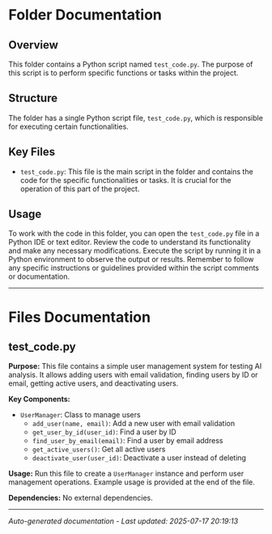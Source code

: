 # Folder Documentation

## Overview
This folder contains a Python script named `test_code.py`. The purpose of this script is to perform specific functions or tasks within the project.

## Structure
The folder has a single Python script file, `test_code.py`, which is responsible for executing certain functionalities.

## Key Files
- `test_code.py`: This file is the main script in the folder and contains the code for the specific functionalities or tasks. It is crucial for the operation of this part of the project.

## Usage
To work with the code in this folder, you can open the `test_code.py` file in a Python IDE or text editor. Review the code to understand its functionality and make any necessary modifications. Execute the script by running it in a Python environment to observe the output or results. Remember to follow any specific instructions or guidelines provided within the script comments or documentation.

---

# Files Documentation

## test_code.py

**Purpose:** This file contains a simple user management system for testing AI analysis. It allows adding users with email validation, finding users by ID or email, getting active users, and deactivating users.

**Key Components:**
- `UserManager`: Class to manage users
  - `add_user(name, email)`: Add a new user with email validation
  - `get_user_by_id(user_id)`: Find a user by ID
  - `find_user_by_email(email)`: Find a user by email address
  - `get_active_users()`: Get all active users
  - `deactivate_user(user_id)`: Deactivate a user instead of deleting

**Usage:** Run this file to create a `UserManager` instance and perform user management operations. Example usage is provided at the end of the file.

**Dependencies:** No external dependencies.

---
*Auto-generated documentation - Last updated: 2025-07-17 20:19:13*
